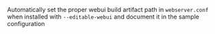 Automatically set the proper webui build artifact path in `webserver.conf` when installed with `--editable-webui` and document it in the sample configuration
